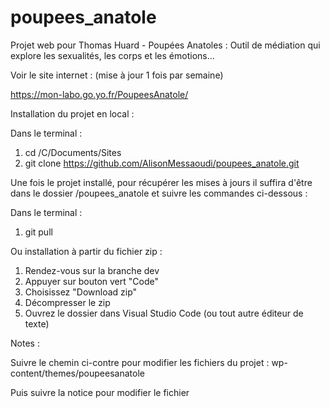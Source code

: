 # poupees_anatole
Projet web pour Thomas Huard - Poupées Anatoles : Outil de médiation qui explore les sexualités, les corps et les émotions... 

Voir le site internet : (mise à jour 1 fois par semaine) 

  https://mon-labo.go.yo.fr/PoupeesAnatole/

Installation du projet en local : 

  Dans le terminal : 

  1. cd /C/Documents/Sites
  2. git clone https://github.com/AlisonMessaoudi/poupees_anatole.git

Une fois le projet installé, pour récupérer les mises à jours il suffira d'être dans le dossier /poupees_anatole et suivre les commandes ci-dessous : 

  Dans le terminal : 

  1. git pull

Ou installation à partir du fichier zip :

  1. Rendez-vous sur la branche dev
  2. Appuyer sur bouton vert "Code"
  3. Choisissez "Download zip"
  4. Décompresser le zip
  5. Ouvrez le dossier dans Visual Studio Code (ou tout autre éditeur de texte)

Notes : 

  Suivre le chemin ci-contre pour modifier les fichiers du projet :
  wp-content/themes/poupeesanatole
  
  Puis suivre la notice pour modifier le fichier

